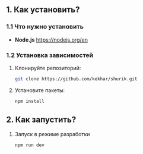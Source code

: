 ## 1. Как установить?

### 1.1 Что нужно установить
- **Node.js** https://nodejs.org/en

### 1.2 Установка зависимостей

1. Клонируйте репозиторий:  
   ```bash
   git clone https://github.com/kekhar/shurik.git
   ```

2. Установите пакеты:
	```bash
   npm install
   ```

## 2. Как запустить?
1. Запуск в режиме разработки
	```bash
	npm run dev
   ```